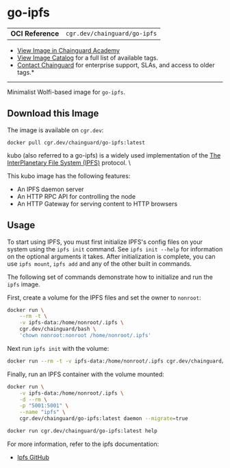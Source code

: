 <!--monopod:start-->
# go-ipfs
| | |
| - | - |
| **OCI Reference** | `cgr.dev/chainguard/go-ipfs` |


* [View Image in Chainguard Academy](https://edu.chainguard.dev/chainguard/chainguard-images/reference/go-ipfs/overview/)
* [View Image Catalog](https://console.enforce.dev/images/catalog) for a full list of available tags.
* [Contact Chainguard](https://www.chainguard.dev/chainguard-images) for enterprise support, SLAs, and access to older tags.*

---
<!--monopod:end-->

<!--overview:start-->
Minimalist Wolfi-based image for `go-ipfs`.
<!--overview:end-->

<!--getting:start-->
## Download this Image
The image is available on `cgr.dev`:

```
docker pull cgr.dev/chainguard/go-ipfs:latest
```
<!--getting:end-->

<!--body:start-->

kubo (also referred to a go-ipfs) is a widely used implementation of the [The InterPlanetary File System (IPFS)](https://docs.ipfs.io/) protocol. \

This kubo image has the following features:
* An IPFS daemon server
* An HTTP RPC API for controlling the node
* An HTTP Gateway for serving content to HTTP browsers

## Usage

To start using IPFS, you must first initialize IPFS's config files on your system using the `ipfs init` command.
See `ipfs init --help` for information on the optional arguments it takes. After initialization is complete, you can use `ipfs mount`, `ipfs add` and any of the other built in commands.

The following set of commands demonstrate how to initialize and run the `ipfs` image.

First, create a volume for the IPFS files and set the owner to `nonroot`:
```bash
docker run \
    --rm -t \
    -v ipfs-data:/home/nonroot/.ipfs \
    cgr.dev/chainguard/bash \
    'chown nonroot:nonroot /home/nonroot/.ipfs'
```

Next run `ipfs init` with the volume:

```bash
docker run --rm -t -v ipfs-data:/home/nonroot/.ipfs cgr.dev/chainguard/go-ipfs:latest init
```

Finally, run an IPFS container with the volume mounted:

```bash
docker run \
    -v ipfs-data:/home/nonroot/.ipfs \
    -d --rm \
    -p "5001:5001" \
    --name "ipfs" \
    cgr.dev/chainguard/go-ipfs:latest daemon --migrate=true
```


```bash
docker run cgr.dev/chainguard/go-ipfs:latest help
```

For more information, refer to the ipfs documentation:
- [Ipfs GitHub](https://github.com/ipfs/kubo)
<!--body:end-->
